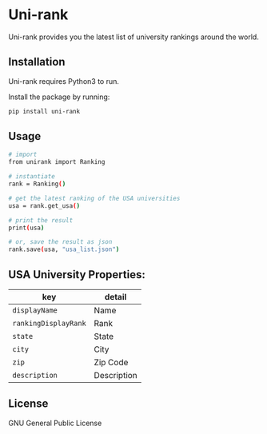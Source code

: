 # Uni-rank

Uni-rank provides you the latest list of university rankings around the world.

Installation
----

Uni-rank requires Python3 to run. 

Install the package by running:
```sh
pip install uni-rank
```

Usage
----
```sh
# import
from unirank import Ranking

# instantiate
rank = Ranking()

# get the latest ranking of the USA universities
usa = rank.get_usa()

# print the result
print(usa)

# or, save the result as json
rank.save(usa, "usa_list.json")
```

USA University Properties:
----
key | detail
--- | ---
`displayName` | Name
``rankingDisplayRank`` | Rank
`state` | State
`city` | City
`zip` | Zip Code
`description` | Description

License
----

GNU General Public License